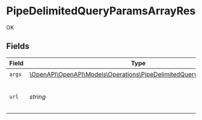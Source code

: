 # PipeDelimitedQueryParamsArrayRes

OK


## Fields

| Field                                                                                                                                                                                                                                                                                                                                                                                                                                                                                          | Type                                                                                                                                                                                                                                                                                                                                                                                                                                                                                           | Required                                                                                                                                                                                                                                                                                                                                                                                                                                                                                       | Description                                                                                                                                                                                                                                                                                                                                                                                                                                                                                    | Example                                                                                                                                                                                                                                                                                                                                                                                                                                                                                        |
| ---------------------------------------------------------------------------------------------------------------------------------------------------------------------------------------------------------------------------------------------------------------------------------------------------------------------------------------------------------------------------------------------------------------------------------------------------------------------------------------------- | ---------------------------------------------------------------------------------------------------------------------------------------------------------------------------------------------------------------------------------------------------------------------------------------------------------------------------------------------------------------------------------------------------------------------------------------------------------------------------------------------- | ---------------------------------------------------------------------------------------------------------------------------------------------------------------------------------------------------------------------------------------------------------------------------------------------------------------------------------------------------------------------------------------------------------------------------------------------------------------------------------------------- | ---------------------------------------------------------------------------------------------------------------------------------------------------------------------------------------------------------------------------------------------------------------------------------------------------------------------------------------------------------------------------------------------------------------------------------------------------------------------------------------------- | ---------------------------------------------------------------------------------------------------------------------------------------------------------------------------------------------------------------------------------------------------------------------------------------------------------------------------------------------------------------------------------------------------------------------------------------------------------------------------------------------- |
| `args`                                                                                                                                                                                                                                                                                                                                                                                                                                                                                         | [\OpenAPI\OpenAPI\Models\Operations\PipeDelimitedQueryParamsArrayArgs](../../Models/Operations/PipeDelimitedQueryParamsArrayArgs.md)                                                                                                                                                                                                                                                                                                                                                           | :heavy_check_mark:                                                                                                                                                                                                                                                                                                                                                                                                                                                                             | N/A                                                                                                                                                                                                                                                                                                                                                                                                                                                                                            |                                                                                                                                                                                                                                                                                                                                                                                                                                                                                                |
| `url`                                                                                                                                                                                                                                                                                                                                                                                                                                                                                          | *string*                                                                                                                                                                                                                                                                                                                                                                                                                                                                                       | :heavy_check_mark:                                                                                                                                                                                                                                                                                                                                                                                                                                                                             | N/A                                                                                                                                                                                                                                                                                                                                                                                                                                                                                            | http://localhost:35123/anything/queryParams/pipe/array?arrParam=test\|test2&arrParamExploded=1&arrParamExploded=2&mapParam=key1\|val1\|key2\|val2&objParam=any\|any\|bigint\|8821239038968084\|bigintStr\|9223372036854775808\|bool\|true\|boolOpt\|true\|date\|2020-01-01\|dateTime\|2020-01-01T00%3A00%3A00.001Z\|decimal\|3.141592653589793\|decimalStr\|3.14159265358979344719667586\|enum\|one\|float32\|1.1\|float64Str\|1.1\|int\|1\|int32\|1\|int32Enum\|55\|int64Str\|100\|intEnum\|2\|num\|1.1\|str\|test\|strOpt\|testOptional |